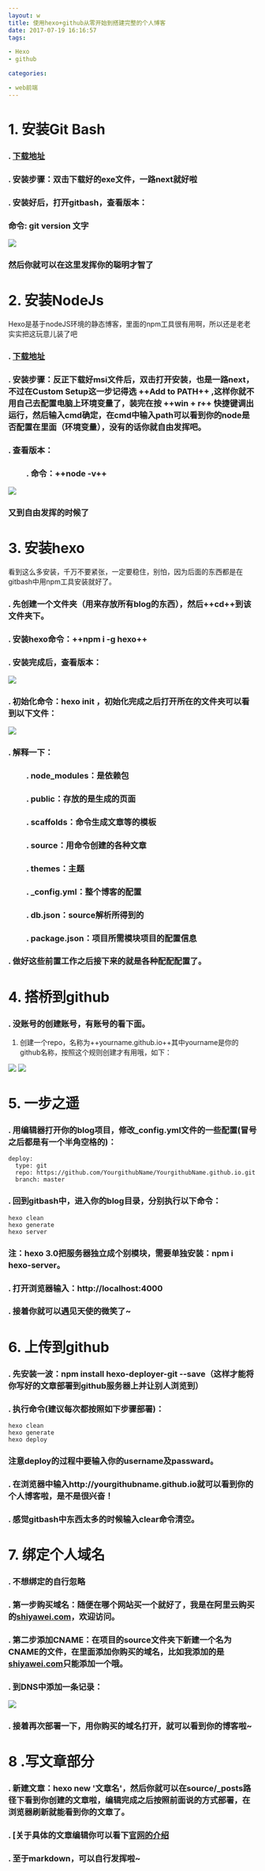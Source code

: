 ```yaml
---
layout: w
title: 使用hexo+github从零开始到搭建完整的个人博客
date: 2017-07-19 16:16:57
tags: 

- Hexo 
- github

categories: 

- web前端 
---
```




# 1. 安装Git Bash

### . [下载地址](https://git-for-windows.github.io/)
### . 安装步骤：双击下载好的exe文件，一路next就好啦

### . 安装好后，打开gitbash，查看版本：

### 命令: git version  **文字**
![](http://otbt7qcgu.bkt.clouddn.com//17-7-19/24323927.jpg)

### 然后你就可以在这里发挥你的聪明才智了


# 2. 安装NodeJs

Hexo是基于nodeJS环境的静态博客，里面的npm工具很有用啊，所以还是老老实实把这玩意儿装了吧

### . [下载地址](https://nodejs.org/en/)

### . 安装步骤：反正下载好msi文件后，双击打开安装，也是一路next，不过在Custom Setup这一步记得选 ++Add to PATH++ ,这样你就不用自己去配置电脑上环境变量了，装完在按 ++win + r++ 快捷键调出运行，然后输入cmd确定，在cmd中输入path可以看到你的node是否配置在里面（环境变量），没有的话你就自由发挥吧。
    
### . 查看版本：

### &emsp;&emsp;  **.** 命令：++node -v++
![](http://otbt7qcgu.bkt.clouddn.com//17-7-19/8387677.jpg)

### 又到自由发挥的时候了

# 3. 安装hexo

看到这么多安装，千万不要紧张，一定要稳住，别怕，因为后面的东西都是在gitbash中用npm工具安装就好了。


### . 先创建一个文件夹（用来存放所有blog的东西），然后++cd++到该文件夹下。

### . 安装hexo命令：++npm i -g hexo++

### . 安装完成后，查看版本：

![](http://otbt7qcgu.bkt.clouddn.com//17-7-19/37799597.jpg)

### . 初始化命令：hexo init ，初始化完成之后打开所在的文件夹可以看到以下文件：
![](http://otbt7qcgu.bkt.clouddn.com//17-7-19/47441658.jpg)

### . 解释一下：

### &emsp;&emsp;  **.** node_modules：是依赖包

### &emsp;&emsp;  **.** public：存放的是生成的页面

### &emsp;&emsp;  **.** scaffolds：命令生成文章等的模板

### &emsp;&emsp;  **.** source：用命令创建的各种文章

### &emsp;&emsp;  **.** themes：主题

### &emsp;&emsp;  **.** _config.yml：整个博客的配置

### &emsp;&emsp;  **.** db.json：source解析所得到的

### &emsp;&emsp;  **.** package.json：项目所需模块项目的配置信息


### . 做好这些前置工作之后接下来的就是各种配配配置了。



# 4. 搭桥到github

### . 没账号的创建账号，有账号的看下面。

1. 创建一个repo，名称为++yourname.github.io++其中yourname是你的github名称，按照这个规则创建才有用哦，如下：

![](http://otbt7qcgu.bkt.clouddn.com//17-7-19/60398318.jpg)
![](http://otbt7qcgu.bkt.clouddn.com//17-7-19/15906142.jpg)


# 5. 一步之遥


### . 用编辑器打开你的blog项目，修改_config.yml文件的一些配置(冒号之后都是有一个半角空格的)：


```
deploy:
  type: git
  repo: https://github.com/YourgithubName/YourgithubName.github.io.git
  branch: master
```


### . 回到gitbash中，进入你的blog目录，分别执行以下命令：


```
hexo clean
hexo generate
hexo server
```

### 注：hexo 3.0把服务器独立成个别模块，需要单独安装：npm i hexo-server。


### . 打开浏览器输入：http://localhost:4000

### . 接着你就可以遇见天使的微笑了~


# 6. 上传到github

### . 先安装一波：npm install hexo-deployer-git --save（这样才能将你写好的文章部署到github服务器上并让别人浏览到）

### . 执行命令(建议每次都按照如下步骤部署)：


```
hexo clean
hexo generate
hexo deploy
```


### 注意deploy的过程中要输入你的username及passward。

### . 在浏览器中输入http://yourgithubname.github.io就可以看到你的个人博客啦，是不是很兴奋！


### . 感觉gitbash中东西太多的时候输入clear命令清空。



# 7. 绑定个人域名

### . 不想绑定的自行忽略

### . 第一步购买域名：随便在哪个网站买一个就好了，我是在阿里云购买的[shiyawei.com](http://shiyawei.com/)，欢迎访问。

### . 第二步添加CNAME：在项目的source文件夹下新建一个名为CNAME的文件，在里面添加你购买的域名，比如我添加的是[shiyawei.com](http://shiyawei.com/)只能添加一个哦。

### . 到DNS中添加一条记录：

![](http://otbt7qcgu.bkt.clouddn.com//17-7-19/47618043.jpg)

### . 接着再次部署一下，用你购买的域名打开，就可以看到你的博客啦~


# 8 .写文章部分

### . 新建文章：hexo new '文章名'，然后你就可以在source/_posts路径下看到你创建的文章啦，编辑完成之后按照前面说的方式部署，在浏览器刷新就能看到你的文章了。

### . [关于具体的文章编辑你可以看下[官网的介绍](https://hexo.io/zh-cn/docs/writing.html)

### . 至于markdown，可以自行发挥啦~

